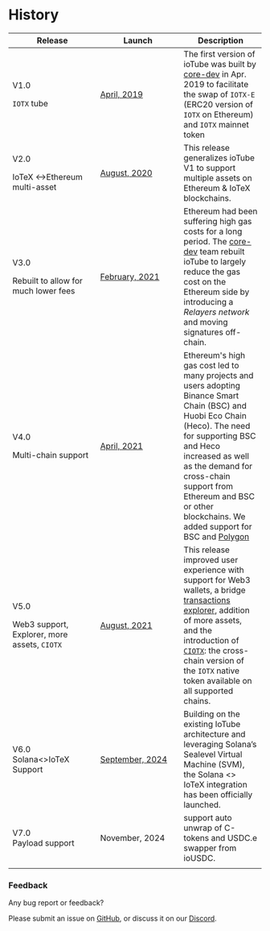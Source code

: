 # History



<table><thead><tr><th width="158.81745285331596">Release</th><th width="150">Launch</th><th>Description</th></tr></thead><tbody><tr><td><p>V1.0</p><p><code>IOTX</code> tube</p></td><td><a href="https://iotex.medium.com/everything-you-need-to-know-about-iotex-mainnet-alpha-b8d790e0bd55">April, 2019</a></td><td>The first version of ioTube was built by <a href="https://stake.iotex.io/delegate/5d27b3ac3324884dffd93ef9">core-dev</a> in Apr. 2019 to facilitate the swap of <code>IOTX-E</code> (ERC20 version of <code>IOTX</code> on Ethereum) and <code>IOTX</code> mainnet token</td></tr><tr><td><p>V2.0</p><p>IoTeX &#x3C;->Ethereum multi-asset</p></td><td><a href="https://iotex.medium.com/iotube-cross-chain-bridge-to-connect-iotex-with-the-blockchain-universe-b0f5b08c1943">August, 2020</a></td><td>This release generalizes ioTube V1 to support multiple assets on Ethereum &#x26; IoTeX blockchains.</td></tr><tr><td><p>V3.0</p><p>Rebuilt to allow for much lower fees</p></td><td><a href="https://community.iotex.io/t/iotube-v3-faster-cheaper-and-unified/2001">February, 2021</a></td><td>Ethereum had been suffering high gas costs for a long period. The <a href="https://stake.iotex.io/delegate/5d27b3ac3324884dffd93ef9">core-dev</a> team rebuilt ioTube to largely reduce the gas cost on the Ethereum side by introducing a <em>Relayers network</em> and moving signatures off-chain.</td></tr><tr><td><p>V4.0</p><p>Multi-chain support</p></td><td><a href="https://medium.com/iotex/iotube-v4-cross-chain-bridge-for-iotex-ethereum-and-binance-smart-chain-9670c86723e2">April, 2021</a></td><td>Ethereum's high gas cost led to many projects and users adopting Binance Smart Chain (BSC) and Huobi Eco Chain (Heco). The need for supporting BSC and Heco increased as well as the demand for cross-chain support from Ethereum and BSC or other blockchains. We added support for BSC and <a href="https://iotex.medium.com/iotube-v4-iotex-polygon-matic-cross-chain-token-swaps-are-live-bb2ae5bf41b4">Polygon</a></td></tr><tr><td><p>V5.0</p><p>Web3 support, Explorer, more assets, <code>CIOTX</code></p></td><td><a href="https://iotex.io/blog/cross-chain-polygon-web3/">August, 2021</a></td><td>This release improved user experience with support for Web3 wallets, a bridge <a href="https://github.com/iotubeproject/ioTube">transactions explorer</a>, addition of more assets, and the introduction of <a href="https://iotube.org/ciotx"><code>CIOTX</code></a>: the cross-chain version of the <code>IOTX</code> native token available on all supported chains.</td></tr><tr><td>V6.0<br>Solana&#x3C;>IoTeX Support</td><td><a href="https://depinscan.io/news/2024-09-16/iotex-launches-solana-bridge">September, 2024</a></td><td>Building on the existing IoTube architecture and leveraging Solana’s Sealevel Virtual Machine (SVM), the Solana &#x3C;> IoTeX integration has been officially launched.</td></tr><tr><td>V7.0<br>Payload support</td><td>November, 2024</td><td>support auto unwrap of C-tokens and USDC.e swapper from ioUSDC.</td></tr><tr><td></td><td></td><td></td></tr></tbody></table>

### Feedback

Any bug report or feedback?&#x20;

Please submit an issue on [GitHub](https://github.com/iotubeproject/ioTube/issues/new/choose), or discuss it on our [Discord](https://discord.gg/jRqqSyGfUD).
